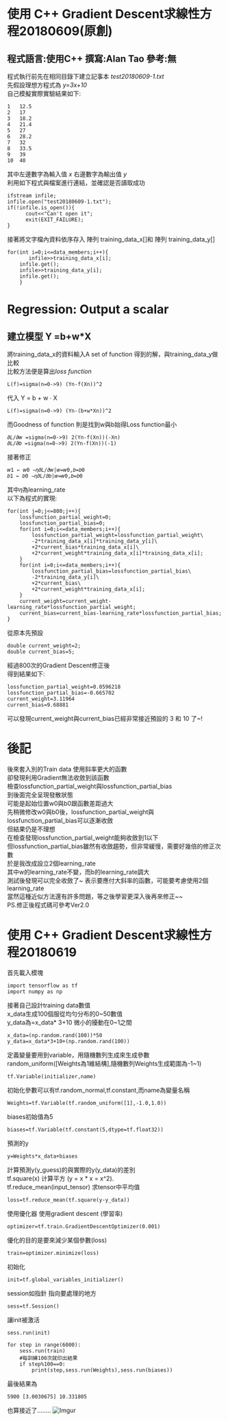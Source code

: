 使用 C++ Gradient Descent求線性方程20180609(原創)
===============================================
程式語言:使用C++   撰寫:Alan Tao  參考:無
----------------------------------------------
程式執行前先在相同目錄下建立記事本 *test20180609-1.txt*<br />
先假設理想方程式為 *y=3x+10*<br />
自己模擬實際實驗結果如下:<br />
<pre><code>1   12.5
2   17
3   18.2
4   21.4
5   27
6   28.2
7   32
8   33.5
9   39
10  40</pre></code>

其中左邊數字為輸入值 *x* 右邊數字為輸出值 *y*<br />
利用如下程式與檔案進行連結，並確認是否讀取成功

<pre><code>ifstream infile;           
infile.open("test20180609-1.txt");
if(!infile.is_open()){                
      cout<<"Can't open it";
      exit(EXIT_FAILURE);
}</pre></code>

接著將文字檔內資料依序存入 陣列 training_data_x[]和 陣列 training_data_y[]

<pre><code>for(int i=0;i<=data_members;i++){
       infile>>training_data_x[i];
 	infile.get();
 	infile>>training_data_y[i];
 	infile.get();
	} </pre></code>




Regression: Output a scalar
======================================
建立模型  Y =b+w*X
---------------------------------------

將training_data_x的資料輸入A set of function 得到的解，與training_data_y做比較<br />
比較方法便是算出*loss function*

<pre><code>L(f)=sigma(n=0->9) (Yn-f(Xn))^2</pre></code>

代入 Y = b + w ∙ X<br />

<pre><code>L(f)=sigma(n=0->9) (Yn-(b+w*Xn))^2</pre></code>

而Goodness of function 則是找到w與b始得Loss function最小

<pre><code>𝜕𝐿/𝜕𝑤 =sigma(n=0->9) 2(Yn-f(Xn))(-Xn) 
𝜕𝐿/𝜕𝑏 =sigma(n=0->9) 2(Yn-f(Xn))(-1)</pre></code>

接著修正

<pre><code>𝑤1 ← 𝑤0 −𝜂𝜕𝐿/𝜕𝑤|𝑤=𝑤0,𝑏=𝑏0
𝑏1 ← 𝑏0 −𝜂𝜕𝐿/𝜕𝑏|𝑤=𝑤0,𝑏=𝑏0</pre></code>
其中𝜂為learning_rate<br />
以下為程式的實現:

<pre><code>for(int j=0;j<=800;j++){            
	lossfunction_partial_weight=0;
	lossfunction_partial_bias=0;
	for(int i=0;i<=data_members;i++){
		lossfunction_partial_weight=lossfunction_partial_weight\
		-2*training_data_x[i]*training_data_y[i]\
		+2*current_bias*training_data_x[i]\
		+2*current_weight*training_data_x[i]*training_data_x[i];
	}	          
	for(int i=0;i<=data_members;i++){
		lossfunction_partial_bias=lossfunction_partial_bias\
		-2*training_data_y[i]\
		+2*current_bias\
		+2*current_weight*training_data_x[i];
	}		                
	current_weight=current_weight-learning_rate*lossfunction_partial_weight;
	current_bias=current_bias-learning_rate*lossfunction_partial_bias;
}</pre></code>

從原本先預設<br />

<pre><code>double current_weight=2;     
double current_bias=5;  </pre></code>

經過800次的Gradient Descent修正後<br /> 
得到結果如下:<br /> 

<pre><code>lossfunction_partial_weight=0.0596218 
lossfunction_partial_bias=-0.665702 
current_weight=3.11964 
current_bias=9.68881 </pre></code>

可以發現current_weight與current_bias已經非常接近預設的 3 和 10 了~!<br />


後記
================
後來套入別的Train data 使用斜率更大的函數<br />
卻發現利用Gradient無法收斂到該函數<br />
檢查lossfunction_partial_weight與lossfunction_partial_bias <br />
到後面完全呈現發散狀態<br />
可能是起始位置w0與b0跟函數差距過大<br />
先稍微修改w0與b0後，lossfunction_partial_weight與lossfunction_partial_bias可以逐漸收斂<br />
但結果仍是不理想<br />
在檢查發現lossfunction_partial_weight能夠收斂到1以下<br />
但lossfunction_partial_bias雖然有收斂趨勢，但非常緩慢，需要好幾倍的修正次數<br />
於是我改成設立2個learning_rate <br />
其中w的learning_rate不變，而b的learning_rate調大 <br />
測試後發現可以完全收斂了~ 表示要應付大斜率的函數，可能要考慮使用2個learning_rate <br />
當然這種近似方法還有許多問題，等之後學習更深入後再來修正~~ <br />
PS.修正後程式碼可參考Ver2.0 <br />

使用 C++ Gradient Descent求線性方程20180619
=============================================
首先載入模塊
<pre><code>import tensorflow as tf  
import numpy as np</pre></code>
接著自己設計training data數值<br />
x_data生成100個服從均勻分布的0~50數值<br />
y_data為=x_data* 3+10 微小的擾動在0~1之間
<pre><code>x_data=(np.random.rand(100))*50
y_data=x_data*3+10+(np.random.rand(100))</pre></code>
定義變量要用到variable，用隨機數列生成來生成參數<br />
random_uniform([Weights為1維結構],隨機數列Weights生成範圍為-1~1)
<pre><code>tf.Variable(initializer,name)</pre></code>
初始化參數可以有tf.random_normal,tf.constant,而name為變量名稱
<pre><code>Weights=tf.Variable(tf.random_uniform([1],-1.0,1.0))</pre></code>
biases初始值為5
<pre><code>biases=tf.Variable(tf.constant(5,dtype=tf.float32))</pre></code>

預測的y
<pre><code>y=Weights*x_data+biases</pre></code>
計算預測y(y_guess)的與實際的y(y_data)的差別<br />
tf.square(x)	计算平方 (y = x * x = x^2).<br />
tf.reduce_mean(input_tensor)	求tensor中平均值
<pre><code>loss=tf.reduce_mean(tf.square(y-y_data))</pre></code>
使用優化器 使用gradient descent (學習率)
<pre><code>optimizer=tf.train.GradientDescentOptimizer(0.001)</pre></code>
優化的目的是要來減少某個參數(loss)
<pre><code>train=optimizer.minimize(loss)</pre></code>

初始化
<pre><code>init=tf.global_variables_initializer()</pre></code>

session如指針 指向要處理的地方
<pre><code>sess=tf.Session()</pre></code>
讓init被激活
<pre><code>sess.run(init)</pre></code>
<pre><code>for step in range(6000):
    sess.run(train)
    #每訓練100次就印出結果
    if step%100==0:
        print(step,sess.run(Weights),sess.run(biases))</pre></code>
最後結果為
<pre><code>5900 [3.0030675] 10.331805</pre></code>
也算接近了........
![Imgur](https://i.imgur.com/NjD7mMJ.png)


